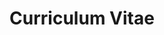 ---
layout: pdf-viewer
title: Curriculum Vitae
nav_title: CV
nav: true
nav_order: 3
permalink: /cv.html
pdf_url: https://johnschrom.com/resume/cv.pdf
pdf_title: Curriculum Vitae
description: View John Schrom's complete curriculum vitae
document_type: CV
sitemap: true
---